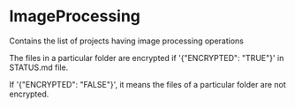 # ImageProcessing
Contains the list of projects having image processing operations 

The files in a particular folder are encrypted if '{"ENCRYPTED": "TRUE"}' in STATUS.md file.

If '{"ENCRYPTED": "FALSE"}', it means the files of a particular folder are not encrypted.



